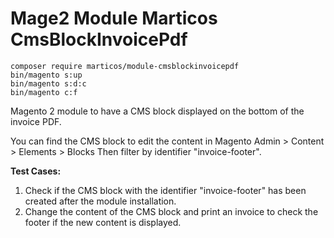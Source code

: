 # Mage2 Module Marticos CmsBlockInvoicePdf

    composer require marticos/module-cmsblockinvoicepdf
    bin/magento s:up
    bin/magento s:d:c
    bin/magento c:f

Magento 2 module to have a CMS block displayed on the bottom of the invoice PDF.

You can find the CMS block to edit the content in Magento Admin > Content > Elements > Blocks
Then filter by identifier "invoice-footer".

**Test Cases:**

1) Check if the CMS block with the identifier "invoice-footer" has been created after the module installation.
2) Change the content of the CMS block and print an invoice to check the footer if the new content is displayed.

